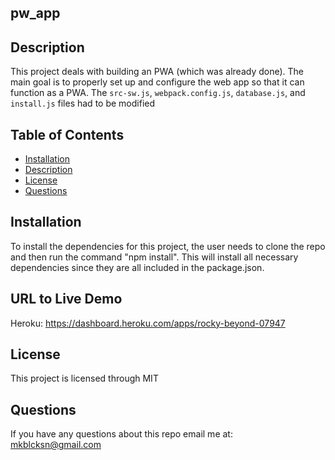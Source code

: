 ## pw_app

## Description
This project deals with building an PWA (which was already done).  The main goal is to properly set up and configure the web app so that it can function as a PWA.  The `src-sw.js`, `webpack.config.js`, `database.js`, and `install.js` files had to be modified


## Table of Contents 
- [Installation](#installation)
- [Description](#description)
- [License](#license)
- [Questions](#questions)


## Installation
To install the dependencies for this project, the user needs to clone the repo and then run the command "npm install". This will install all necessary dependencies since they are all included in the package.json.  

## URL to Live Demo
Heroku: https://dashboard.heroku.com/apps/rocky-beyond-07947

## License
This project is licensed through MIT

## Questions
If you have any questions about this repo email me at: mkblcksn@gmail.com


